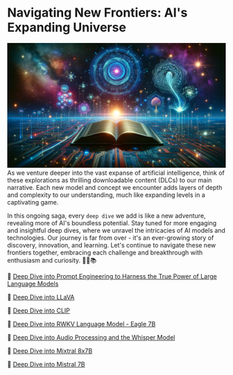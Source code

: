 # Navigating New Frontiers: AI's Expanding Universe
![deep-dive-thumb.png](images%2Fdeep-dive-thumb.png)
As we venture deeper into the vast expanse of artificial intelligence, think of these explorations as thrilling downloadable content (DLCs) to our main narrative. Each new model and concept we encounter adds layers of depth and complexity to our understanding, much like expanding levels in a captivating game. 

In this ongoing saga, every `deep dive` we add is like a new adventure, revealing more of AI's boundless potential. Stay tuned for more engaging and insightful deep dives, where we unravel the intricacies of AI models and technologies. Our journey is far from over - it's an ever-growing story of discovery, innovation, and learning. Let's continue to navigate these new frontiers together, embracing each challenge and breakthrough with enthusiasm and curiosity. 🚀🤖📚

🤿 [Deep Dive into Prompt Engineering to Harness the True Power of Large Language Models](prompt-engineering-to-harness-the-true-power-of-large-language-models%2FREADME.md)

🤿 [Deep Dive into LLaVA](llava%2FREADME.md)

🤿 [Deep Dive into CLIP](CLIP%2FREADME.md)

🤿 [Deep Dive into RWKV Language Model - Eagle 7B](rwkv-eagle-7b%2FREADME.md)

🤿 [Deep Dive into Audio Processing and the Whisper Model](whisper%2FREADME.md)

🤿 [Deep Dive into Mixtral 8x7B](mixtral-8x7b%2FREADME.md)

🤿 [Deep Dive into Mistral 7B](mistral-7b%2FREADME.md)